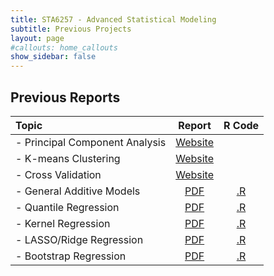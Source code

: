 ```yaml
---
title: STA6257 - Advanced Statistical Modeling
subtitle: Previous Projects
layout: page
#callouts: home_callouts
show_sidebar: false
---
```


## Previous Reports

| **Topic** | **Report** | **R Code**  |
|:-----------------------|:-:|:---:|
| - Principal Component Analysis   | [Website](https://bjcarr08.github.io/STA6257_Project_PCA/) |  | 
| - K-means Clustering   | [Website](http://kmean.scrib.ink/)   |  | 
| - Cross Validation| [Website](https://odo4321.github.io/STA6257_CCross-Validation/)   |  | 
| - General Additive Models   | [PDF](https://github.com/acohenstat/STA6257/blob/main/Archive/GAM_Summer2022.pdf)   | [.R](https://github.com/acohenstat/STA6257/blob/main/Archive/GAM_RCode.R) | 
| - Quantile Regression   | [PDF](https://github.com/acohenstat/STA6257/blob/main/Archive/Quantile_Regression_Summer2022.pdf)   | [.R](https://github.com/acohenstat/STA6257/blob/main/Archive/QunatileRegression.zip) | 
| - Kernel Regression   | [PDF](https://github.com/acohenstat/STA6257/blob/main/Archive/SampleReport_kernelregression.pdf)   | [.R]() | 
| - LASSO/Ridge Regression   | [PDF](https://github.com/acohenstat/STA6257/blob/main/Archive/LassoRegression.pdf)   | [.R]() | 
| - Bootstrap Regression   | [PDF](https://github.com/acohenstat/STA6257/blob/main/Archive/SampleReport_BootstrapRegression.pdf)   | [.R]() | 
